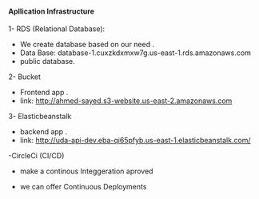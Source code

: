#### Apllication Infrastructure


1- RDS (Relational Database):

- We create database based on our need .
- Data Base: database-1.cuxzkdxmxw7g.us-east-1.rds.amazonaws.com
- public database.

2- Bucket

- Frontend app .
- link: http://ahmed-sayed.s3-website.us-east-2.amazonaws.com

3- Elasticbeanstalk

- backend app .
- link: http://uda-api-dev.eba-qi65pfyb.us-east-1.elasticbeanstalk.com/

-CircleCi (CI/CD)

- make a continous Integgeration aproved

-  we can offer Continuous Deployments


